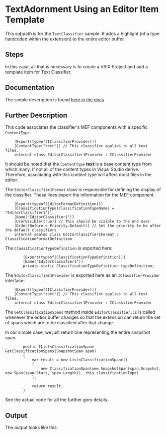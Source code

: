 # TextAdornment Using an Editor Item Template
This subpath is for the ```TextClassifier``` sample.  It adds a highlight (of a type hardcoded within the extension) to the entire editor buffer.

## Steps
In this case, all that is necessary is to create a VSIX Project and add a template item for Text Classifier.

## Documentation
The simple description is found [here in the docs](https://docs.microsoft.com/en-us/visualstudio/extensibility/creating-an-extension-with-an-editor-item-template?view=vs-2019#create-a-classifier-extension)

## Further Description
This code associates the classifier's MEF components with a specific `ContentType`.

```Csharp
    [Export(typeof(IClassifierProvider))]
    [ContentType("text")] // This classifier applies to all text files.
    internal class EditorClassifier1Provider : IClassifierProvider
```

It should be noted that the `ContentType` **text**  is a base content type from which many, if not all of the content types in Visual Studio derive.
Therefore, associating with this content type will affect most files in the editor.

The `EditorClassifier1Format` class is responsible for defining the display of the classifier.  These lines export the information for the MEF component.

```Csharp
    [Export(typeof(EditorFormatDefinition))]
    [ClassificationType(ClassificationTypeNames = "EditorClassifier1")]
    [Name("EditorClassifier1")]
    [UserVisible(true)] // This should be visible to the end user
    [Order(Before = Priority.Default)] // Set the priority to be after the default classifiers
    internal sealed class EditorClassifier1Format : ClassificationFormatDefinition
```

The `ClassificationTypeDefinition` is exported here:

```Csharp
        [Export(typeof(ClassificationTypeDefinition))]
        [Name("EditorClassifier1")]
        private static ClassificationTypeDefinition typeDefinition;
```

The `EditorClassifier1Provider` is exported here as an `IClassifierProvider` interface:

```Csharp
    [Export(typeof(IClassifierProvider))]
    [ContentType("text")] // This classifier applies to all text files.
    internal class EditorClassifier1Provider : IClassifierProvider
```

The `GetClassificationSpans` method inside `EditorClassifier.cs` is called whenever the edtior buffer changes 
so that the extension can return the set of spans which are to be classified after that change.

In our simple case, we just return one representing the entire snspshot span.

```Csharp
        public IList<ClassificationSpan> GetClassificationSpans(SnapshotSpan span)
        {
            var result = new List<ClassificationSpan>()
            {
                new ClassificationSpan(new SnapshotSpan(span.Snapshot, new Span(span.Start, span.Length)), this.classificationType)
            };

            return result;
        }
```

See the actual code for all the further gory details.   

## Output
The output looks like this:

